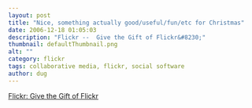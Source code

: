 ```yaml
---
layout: post
title: "Nice, something actually good/useful/fun/etc for Christmas"
date: 2006-12-18 01:05:03
description: "Flickr --  Give the Gift of Flickr&#8230;"
thumbnail: defaultThumbnail.png
alt: ""
category: flickr
tags: collaborative media, flickr, social software
author: dug
---
```


<p><a title="Flickr: Give the Gift of Flickr" href="http://www.flickr.com/gift/">Flickr: Give the Gift of Flickr</a></p>
